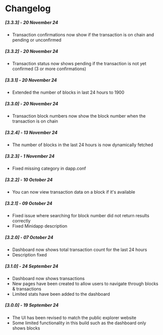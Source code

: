 # Changelog

##### [3.3.3] - 20 November 24

- Transaction confirmations now show if the transaction is on chain and pending or unconfirmed

##### [3.3.2] - 20 November 24

- Transaction status now shows pending if the transaction is not yet confirmed (3 or more confirmations)

##### [3.3.1] - 20 November 24

- Extended the number of blocks in last 24 hours to 1900

##### [3.3.0] - 20 November 24

- Transaction block numbers now show the block number when the transaction is on chain

##### [3.2.4] - 13 November 24

- The number of blocks in the last 24 hours is now dynamically fetched

##### [3.2.3] - 1 November 24

- Fixed missing category in dapp.conf

##### [3.2.2] - 10 October 24

- You can now view transaction data on a block if it's available

##### [3.2.1] - 09 October 24

- Fixed issue where searching for block number did not return results correctly
- Fixed Minidapp description

##### [3.2.0] - 07 October 24

- Dashboard now shows total transaction count for the last 24 hours
- Description fixed

##### [3.1.0] - 24 September 24

- Dashboard now shows transactions
- New pages have been created to allow users to navigate through blocks & transactions
- Limited stats have been added to the dashboard

##### [3.0.0] - 19 September 24

- The UI has been revised to match the public explorer website
- Some limited functionality in this build such as the dashboard only shows blocks
